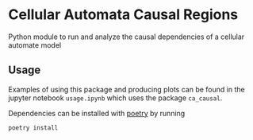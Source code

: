 # Cellular Automata Causal Regions

Python module to run and analyze the causal dependencies of a
cellular automate model

## Usage

Examples of using this package and producing plots can be found in the
jupyter notebook `usage.ipynb` which uses the package `ca_causal`.

Dependencies can be installed with [poetry](https://python-poetry.org/) by running

```bash
poetry install
```
